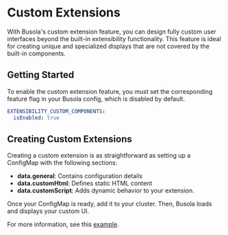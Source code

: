 # Custom Extensions

With Busola's custom extension feature, you can design fully custom user interfaces beyond the built-in extensibility functionality. This feature is ideal for creating unique and specialized displays that are not covered by the built-in components.

## Getting Started

To enable the custom extension feature, you must set the corresponding feature flag in your Busola config, which is disabled by default.

```yaml
EXTENSIBILITY_CUSTOM_COMPONENTS:
  isEnabled: true
```

## Creating Custom Extensions

Creating a custom extension is as straightforward as setting up a ConfigMap with the following sections:

- **data.general**: Contains configuration details
- **data.customHtml**: Defines static HTML content
- **data.customScript**: Adds dynamic behavior to your extension.

Once your ConfigMap is ready, add it to your cluster. Then, Busola loads and displays your custom UI.

For more information, see this [example](./../../examples/custom-extension/README.md).
